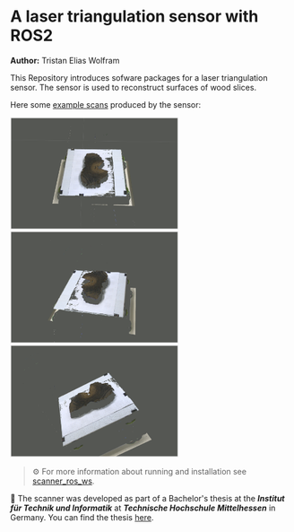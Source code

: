 # A laser triangulation  sensor with ROS2

**Author:** Tristan Elias Wolfram

This Repository introduces sofware packages for a laser triangulation sensor. The sensor is used to reconstruct surfaces of wood slices.  

Here some [example scans](scans) produced by the sensor:
<p float="left">
<img src="doc_imgs/scan_img_0.png" alt="scan0" width="300" height="200">
<img src="doc_imgs/scan_img_1.png" alt="scan1" width="300" height="200">
<img src="doc_imgs/scan_img_2.png" alt="scan2" width="300" height="200">
</p>

>⚙️ For more information about running and installation see [scanner_ros_ws](scanner_ros_ws).

📖 The scanner was developed as part of a Bachelor's thesis at the ___Institut für Technik und Informatik___ at ___Technische Hochschule Mittelhessen___ in Germany. You can find the thesis [here](thesis).